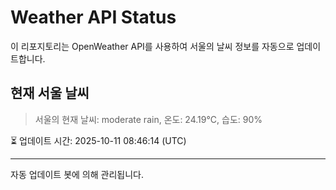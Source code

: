 
# Weather API Status

이 리포지토리는 OpenWeather API를 사용하여 서울의 날씨 정보를 자동으로 업데이트합니다.

## 현재 서울 날씨
> 서울의 현재 날씨: moderate rain, 온도: 24.19°C, 습도: 90%

⏳ 업데이트 시간: 2025-10-11 08:46:14 (UTC)

---
자동 업데이트 봇에 의해 관리됩니다.
